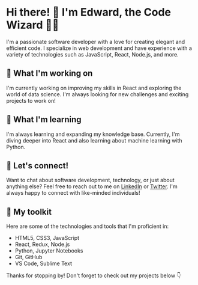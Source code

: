 # Hi there! 👋 I'm Edward, the Code Wizard 🧙‍♂️

I'm a passionate software developer with a love for creating elegant and efficient code. I specialize in web development and have experience with a variety of technologies such as JavaScript, React, Node.js, and more. 

## 🔭 What I'm working on

I'm currently working on improving my skills in React and exploring the world of data science. I'm always looking for new challenges and exciting projects to work on!

## 🌱 What I'm learning

I'm always learning and expanding my knowledge base. Currently, I'm diving deeper into React and also learning about machine learning with Python.

## 💬 Let's connect!

Want to chat about software development, technology, or just about anything else? Feel free to reach out to me on [LinkedIn](https://www.linkedin.com/in/edwardcodewizard/) or [Twitter](https://twitter.com/edwardcodewiz). I'm always happy to connect with like-minded individuals!

## 🧰 My toolkit

Here are some of the technologies and tools that I'm proficient in:

- HTML5, CSS3, JavaScript
- React, Redux, Node.js
- Python, Jupyter Notebooks
- Git, GitHub
- VS Code, Sublime Text

Thanks for stopping by! Don't forget to check out my projects below 👇
